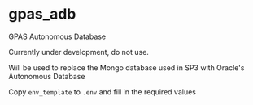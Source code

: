 # gpas_adb
GPAS Autonomous Database

Currently under development, do not use.

Will be used to replace the Mongo database used in SP3 with Oracle's Autonomous Database

Copy `env_template` to `.env` and fill in the required values
